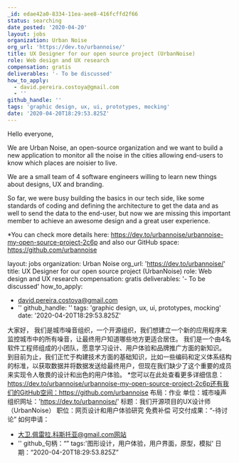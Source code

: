```yaml
---
_id: edae42a0-8334-11ea-aee8-416fcffd2f66
status: searching
date_posted: '2020-04-20'
layout: jobs
organization: Urban Noise
org_url: 'https://dev.to/urbannoise/'
title: UX Designer for our open source project (UrbanNoise)
role: Web design and UX research
compensation: gratis
deliverables: '- To be discussed'
how_to_apply:
  - david.pereira.costoya@gmail.com
  - ''
github_handle: ''
tags: 'graphic design, ux, ui, prototypes, mocking'
date: '2020-04-20T18:29:53.825Z'
---
```

Hello everyone,

We are Urban Noise, an open-source organization and we want to build a new application to monitor all the noise in the cities allowing end-users to know which places are noisier to live. 

We are a small team of 4 software engineers willing to learn new things about designs, UX and branding.

So far, we were busy building the basics in our tech side, like some standards of coding and defining the architecture to get the data and as well to send the data to the end-user, but now we are missing this important member to achieve an awesome design and a great user experience.

*You can check more details here: https://dev.to/urbannoise/urbannoise-my-open-source-project-2c6p and also our GitHub space: https://github.com/urbannoise

layout: jobs
organization: Urban Noise
org_url: 'https://dev.to/urbannoise/'
title: UX Designer for our open source project (UrbanNoise)
role: Web design and UX research
compensation: gratis
deliverables: '- To be discussed'
how_to_apply:
  - david.pereira.costoya@gmail.com
  - ''
github_handle: ''
tags: 'graphic design, ux, ui, prototypes, mocking'
date: '2020-04-20T18:29:53.825Z'

大家好，
我们是城市噪音组织，一个开源组织，我们想建立一个新的应用程序来监控城市中的所有噪音，让最终用户知道哪些地方更适合居住。
我们是一个由4名软件工程师组成的小团队，愿意学习设计、用户体验和品牌推广方面的新知识。
到目前为止，我们正忙于构建技术方面的基础知识，比如一些编码和定义体系结构的标准，以获取数据并将数据发送给最终用户，但现在我们缺少了这个重要的成员来实现令人敬畏的设计和出色的用户体验。
*您可以在此处查看更多详细信息：https://dev.to/urbannoise/urbannoise-my-open-source-project-2c6p还有我们的GitHub空间：https://github.com/urbannoise
布局：作业
单位：城市噪声
组织网址：'https://dev.to/urbannoise/'
标题：我们开源项目的UX设计师（UrbanNoise）
职位：网页设计和用户体验研究
免费补偿
可交付成果：“-待讨论”
如何申请：
- 大卫.佩雷拉.科斯托亚@gmail.com网站
- ''
github_句柄：“”
tags:'图形设计，用户体验，用户界面，原型，模拟'
日期：“2020-04-20T18:29:53.825Z”